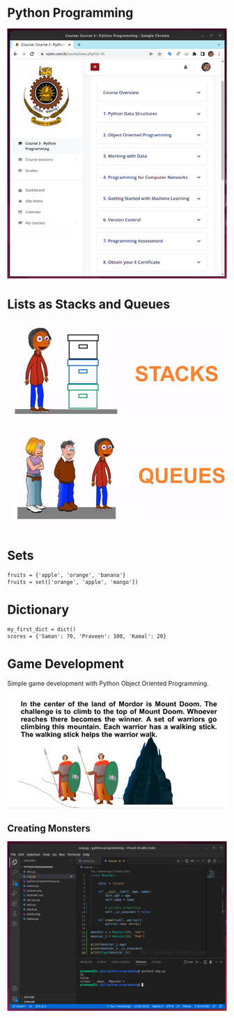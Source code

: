# Python Programming

![Py](python-programming.png)

# Lists as Stacks and Queues

![Stack](stacks.png)

![Queues](queues.png)

# Sets

```
fruits = {'apple', 'orange', 'banana'}
fruits = set(['orange', 'apple', 'mango'])
```

# Dictionary

```
my_first_dict = dict()
scores = {'Saman': 70, 'Praveen': 100, 'Kamal': 20}
```

# Game Development

Simple game development with Python Object Oriented Programming.

![Morder](morder.png)
## Creating Monsters

![Monster](monster.png)